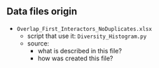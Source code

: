 ## Data files origin 

- `Overlap_First_Interactors_NoDuplicates.xlsx` 
    - script that use it: `Diversity_Histogram.py`
    - source:
        - what is described in this file? 
        - how was created this file? 